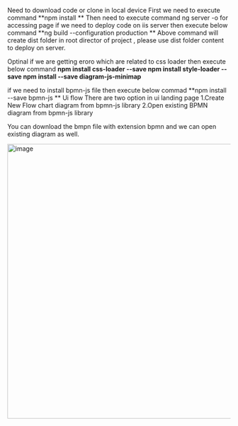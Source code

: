 Need to download code or clone in local device
First we need to execute command
**npm install
**
Then need to execute command ng server -o for accessing page
if we need to deploy code on iis server then execute below command
**ng build --configuration production
**
Above command will create dist folder in root director of project , please use dist folder content to deploy on server.

Optinal
if we are getting eroro which are related to css loader then execute below command 
**npm install css-loader --save 
npm install style-loader --save
npm install --save diagram-js-minimap**

if we need to install bpmn-js file then execute below commad
**npm install --save bpmn-js
**
Ui flow
There are two option in ui landing page 
1.Create New Flow chart diagram from bpmn-js library
2.Open existing BPMN diagram from bpmn-js library

You can download the bmpn file with extension bpmn and we can open existing diagram as well.

<img width="621" alt="image" src="https://github.com/imaginatexr/conditionalprocedurediagram/assets/149040365/ca598587-8143-4f38-a35f-7138585b5a29">

